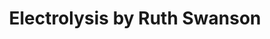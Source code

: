 ---
title: "Electrolysis by Ruth Swanson"
url: /waterville/electrolysis-by-ruth-swanson/
shop: Kosmetik
---